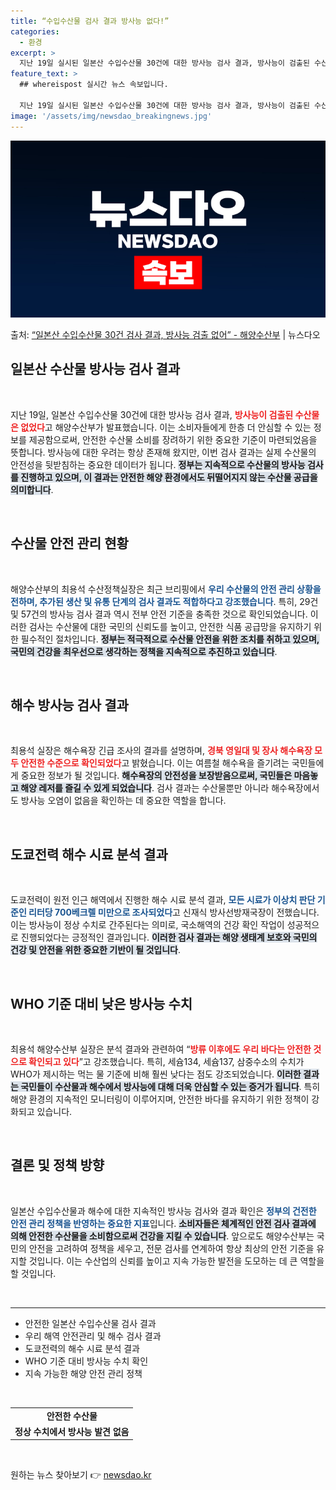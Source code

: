 ```yaml
---
title: “수입수산물 검사 결과 방사능 없다!”
categories:
  - 환경
excerpt: >
  지난 19일 실시된 일본산 수입수산물 30건에 대한 방사능 검사 결과, 방사능이 검출된 수산물은 없는 것으로…
feature_text: >
  ## whereispost 실시간 뉴스 속보입니다.

  지난 19일 실시된 일본산 수입수산물 30건에 대한 방사능 검사 결과, 방사능이 검출된 수산물은 없는 것으로…
image: '/assets/img/newsdao_breakingnews.jpg'
---
```


![뉴스다오 속보](/assets/img/newsdao_breakingnews.jpg)

<p>출처: <a href="https://newsdao.kr/2007" rel="dofollow">“일본산 수입수산물 30건 검사 결과, 방사능 검출 없어” - 해양수산부</a> | 뉴스다오</p>

<h2 data-ke-size="size26">일본산 수산물 방사능 검사 결과</h2>
<p data-ke-size="size16">&nbsp;</p>
지난 19일, 일본산 수입수산물 30건에 대한 방사능 검사 결과, <b><span style="color: #ee2323;">방사능이 검출된 수산물은 없었다</span></b>고 해양수산부가 발표했습니다. 이는 소비자들에게 한층 더 안심할 수 있는 정보를 제공함으로써, 안전한 수산물 소비를 장려하기 위한 중요한 기준이 마련되었음을 뜻합니다. 방사능에 대한 우려는 항상 존재해 왔지만, 이번 검사 결과는 실제 수산물의 안전성을 뒷받침하는 중요한 데이터가 됩니다. <b><span style="background-color: #21538527;">정부는 지속적으로 수산물의 방사능 검사를 진행하고 있으며, 이 결과는 안전한 해양 환경에서도 뒤떨어지지 않는 수산물 공급을 의미합니다</span></b>. 

<p data-ke-size="size16">&nbsp;</p>
<h2 data-ke-size="size26">수산물 안전 관리 현황</h2>
<p data-ke-size="size16">&nbsp;</p>
해양수산부의 최용석 수산정책실장은 최근 브리핑에서 <b><span style="color: #1a5490;">우리 수산물의 안전 관리 상황을 전하며, 추가된 생산 및 유통 단계의 검사 결과도 적합하다고 강조했습니다</span></b>. 특히, 29건 및 57건의 방사능 검사 결과 역시 전부 안전 기준을 충족한 것으로 확인되었습니다. 이러한 검사는 수산물에 대한 국민의 신뢰도를 높이고, 안전한 식품 공급망을 유지하기 위한 필수적인 절차입니다. <b><span style="background-color: #21538527;">정부는 적극적으로 수산물 안전을 위한 조치를 취하고 있으며, 국민의 건강을 최우선으로 생각하는 정책을 지속적으로 추진하고 있습니다</span></b>.

<p data-ke-size="size16">&nbsp;</p>
<h2 data-ke-size="size26">해수 방사능 검사 결과</h2>
<p data-ke-size="size16">&nbsp;</p>
최용석 실장은 해수욕장 긴급 조사의 결과를 설명하며, <b><span style="color: #ee2323;">경북 영일대 및 장사 해수욕장 모두 안전한 수준으로 확인되었다</span></b>고 밝혔습니다. 이는 여름철 해수욕을 즐기려는 국민들에게 중요한 정보가 될 것입니다. <b><span style="background-color: #21538527;">해수욕장의 안전성을 보장받음으로써, 국민들은 마음놓고 해양 레저를 즐길 수 있게 되었습니다</span></b>. 검사 결과는 수산물뿐만 아니라 해수욕장에서도 방사능 오염이 없음을 확인하는 데 중요한 역할을 합니다.

<p data-ke-size="size16">&nbsp;</p>
<h2 data-ke-size="size26">도쿄전력 해수 시료 분석 결과</h2>
<p data-ke-size="size16">&nbsp;</p>
도쿄전력이 원전 인근 해역에서 진행한 해수 시료 분석 결과, <b><span style="color: #1a5490;">모든 시료가 이상치 판단 기준인 리터당 700베크렐 미만으로 조사되었다</span></b>고 신재식 방사선방재국장이 전했습니다. 이는 방사능이 정상 수치로 간주된다는 의미로, 국소해역의 건강 확인 작업이 성공적으로 진행되었다는 긍정적인 결과입니다. <b><span style="background-color: #21538527;">이러한 검사 결과는 해양 생태계 보호와 국민의 건강 및 안전을 위한 중요한 기반이 될 것입니다</span></b>.

<p data-ke-size="size16">&nbsp;</p>
<h2 data-ke-size="size26">WHO 기준 대비 낮은 방사능 수치</h2>
<p data-ke-size="size16">&nbsp;</p>
최용석 해양수산부 실장은 분석 결과와 관련하여 “<b><span style="color: #ee2323;">방류 이후에도 우리 바다는 안전한 것으로 확인되고 있다</span></b>”고 강조했습니다. 특히, 세슘134, 세슘137, 삼중수소의 수치가 WHO가 제시하는 먹는 물 기준에 비해 훨씬 낮다는 점도 강조되었습니다. <b><span style="background-color: #21538527;">이러한 결과는 국민들이 수산물과 해수에서 방사능에 대해 더욱 안심할 수 있는 증거가 됩니다</span></b>. 특히 해양 환경의 지속적인 모니터링이 이루어지며, 안전한 바다를 유지하기 위한 정책이 강화되고 있습니다.

<p data-ke-size="size16">&nbsp;</p>
<h2 data-ke-size="size26">결론 및 정책 방향</h2>
<p data-ke-size="size16">&nbsp;</p>
일본산 수입수산물과 해수에 대한 지속적인 방사능 검사와 결과 확인은 <b><span style="color: #1a5490;">정부의 건전한 안전 관리 정책을 반영하는 중요한 지표</span></b>입니다. <b><span style="background-color: #21538527;">소비자들은 체계적인 안전 검사 결과에 의해 안전한 수산물을 소비함으로써 건강을 지킬 수 있습니다</span></b>. 앞으로도 해양수산부는 국민의 안전을 고려하여 정책을 세우고, 전문 검사를 연계하여 항상 최상의 안전 기준을 유지할 것입니다. 이는 수산업의 신뢰를 높이고 지속 가능한 발전을 도모하는 데 큰 역할을 할 것입니다.

<p data-ke-size="size16">&nbsp;</p>
<hr>
<ul>
  <li>안전한 일본산 수입수산물 검사 결과</li>
  <li>우리 해역 안전관리 및 해수 검사 결과</li>
  <li>도쿄전력의 해수 시료 분석 결과</li>
  <li>WHO 기준 대비 방사능 수치 확인</li>
  <li>지속 가능한 해양 안전 관리 정책</li>
</ul>
<p data-ke-size="size16">&nbsp;</p>
<table>
  <tr>
    <td style="text-align: center; height: 17px;"><b>안전한 수산물</b></td>
  </tr>
  <tr>
    <td style="text-align: center; height: 17px;"><b>정상 수치에서 방사능 발견 없음</b></td>
  </tr>
</table>
<p data-ke-size="size16">&nbsp;</p> 

원하는 뉴스 찾아보기 👉 <a href="https://newsdao.kr" rel="dofollow">newsdao.kr</a>


